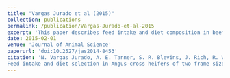 ```yaml
---
title: "Vargas Jurado et al (2015)"
collection: publications
permalink: /publication/Vargas-Jurado-et-al-2015
excerpt: 'This paper describes feed intake and diet composition in beef heifers of two frame sizes'
date: 2015-02-01
venue: 'Journal of Animal Science'
paperurl: 'doi:10.2527/jas2014-8453'
citation: 'N. Vargas Jurado, A. E. Tanner, S. R. Blevins, J. Rich, R. W. Mayes, D. Fiske, W. S. Swecker Jr., and R. M. Lewis (2015). 
Feed intake and diet selection in Angus-cross heifers of two frame sizes at two stages of growth. Journal of Animal Science, (93):1565-1572'
---
```

